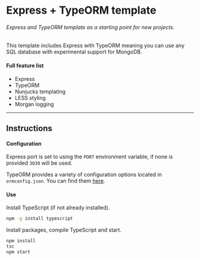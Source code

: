 # Express + TypeORM template
###### Express and TypeORM template as a starting point for new projects.

This template includes Express with TypeORM meaning you can use any SQL database with experimental support for MongoDB.

#### Full feature list
- Express
- TypeORM
- Nunjucks templating
- LESS styling
- Morgan logging 

---
## Instructions

#### Configuration
Express port is set to using the `PORT` environment variable, if none is provided `3030` will be used. 

TypeORM provides a variety of configuration options located in `ormconfig.json`. You can find them [here](https://github.com/typeorm/typeorm/blob/master/docs/using-ormconfig.md).

#### Use
Install TypeScript (if not already installed).
```bash
npm -g install typescript
```

Install packages, compile TypeScript and start.
```bash
npm install
tsc
npm start
```
